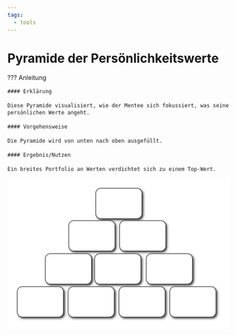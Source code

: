 ```yaml
---
tags:
  - tools
---
```


# Pyramide der Persönlichkeitswerte

??? Anleitung

    #### Erklärung

    Diese Pyramide visualisiert, wie der Mentee sich fokussiert, was seine persönlichen Werte angeht.

    #### Vorgehensweise

    Die Pyramide wird von unten nach oben ausgefüllt.

    #### Ergebnis/Nutzen

    Ein breites Portfolio an Werten verdichtet sich zu einem Top-Wert.

![](../assets/pyramide.png)
